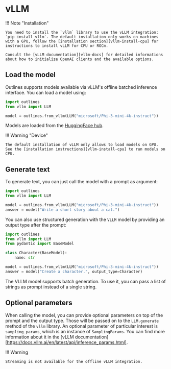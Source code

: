 # vLLM


!!! Note "Installation"

    You need to install the `vllm` library to use the vLLM integration: `pip install vllm`. The default installation only works on machines with a GPU, follow the [installation section][vllm-install-cpu] for instructions to install vLLM for CPU or ROCm.

    Consult the [vLLM documentation][vllm-docs] for detailed informations about how to initialize OpenAI clients and the available options.

## Load the model

Outlines supports models available via vLLM's offline batched inference interface. You can load a model using:

```python
import outlines
from vllm import LLM

model = outlines.from_vllm(LLM("microsoft/Phi-3-mini-4k-instruct"))
```

Models are loaded from the [HuggingFace hub](https://huggingface.co/).


!!! Warning "Device"

    The default installation of vLLM only allows to load models on GPU. See the [installation instructions][vllm-install-cpu] to run models on CPU.


## Generate text

To generate text, you can just call the model with a prompt as argument:

```python
import outlines
from vllm import LLM

model = outlines.from_vllm(LLM("microsoft/Phi-3-mini-4k-instruct"))
answer = model("Write a short story about a cat.")
```

You can also use structured generation with the `VLLM` model by providing an output type after the prompt:

```python
import outlines
from vllm import LLM
from pydantic import BaseModel

class Character(BaseModel):
    name: str

model = outlines.from_vllm(LLM("microsoft/Phi-3-mini-4k-instruct"))
answer = model("Create a character.", output_type=Character)
```

The VLLM model supports batch generation. To use it, you can pass a list of strings as prompt instead of a single string.

## Optional parameters

When calling the model, you can provide optional parameters on top of the prompt and the output type. Those will be passed on to the `LLM.generate` method of the `vllm` library. An optional parameter of particular interest is `sampling_params`, which is an instance of `SamplingParams`. You can find more information about it in the [vLLM documentation][https://docs.vllm.ai/en/latest/api/inference_params.html].

!!! Warning

    Streaming is not available for the offline vLLM integration.

[vllm-docs]:https://docs.vllm.ai/en/latest/
[vllm-install-cpu]: https://docs.vllm.ai/en/latest/getting_started/cpu-installation.html
[vllm-install-rocm]: https://docs.vllm.ai/en/latest/getting_started/amd-installation.html
[rocm-flash-attention]: https://github.com/ROCm/flash-attention/tree/flash_attention_for_rocm#amd-gpurocm-support
